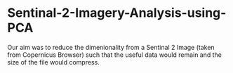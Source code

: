 # Sentinal-2-Imagery-Analysis-using-PCA
Our aim was to reduce the dimenionality from a Sentinal 2 Image (taken from Copernicus Browser) such that the useful data would remain and the size of the file would compress.

